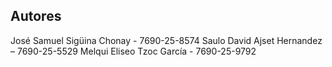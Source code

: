 ## Autores
José Samuel Sigüina Chonay - 7690-25-8574
Saulo David Ajset Hernandez – 7690-25-5529
Melqui Eliseo Tzoc García - 7690-25-9792
